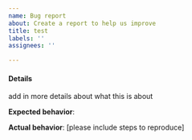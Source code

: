 ```yaml
---
name: Bug report
about: Create a report to help us improve
title: test
labels: ''
assignees: ''

---
```


#### Details

add in more details about what this is about

**Expected behavior**:

**Actual behavior**: [please include steps to reproduce]
